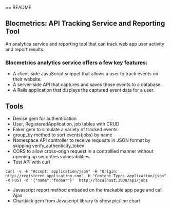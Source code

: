 == README

## Blocmetrics: API Tracking Service and Reporting Tool

An analytics service and reporting tool that can track web app user activity and report results.

### Blocmetrics analytics service offers a few key features:

* A client-side JavaScript snippet that allows a user to track events on their website.
* A server-side API that captures and saves those events to a database.
* A Rails application that displays the captured event data for a user.

## Tools 

* Devise gem for authentication
* User, RegisteredApplication, job tables with CRUD
* Faker gem to simulate a variety of tracked events
* group_by method to sort events(jobs) by name
* Namespace API controller  to receive requests in JSON format by skipping verify_authenticity_token
* CORS to allow cross-orign request in a controllled manner without opening up securities vulnerabilities.
* Test API with curl  
```
curl -v -H "Accept: application/json" -H "Origin: http://registered_application.com" -H "Content-Type: application/json" -X POST -d '{"name":"foobar"}'  http://localhost:3000/api/jobs
```
* Javascript report method embaded on the trackable app page and call Ajax
* Chartkick gem from Javascript library to show pie/line chart
